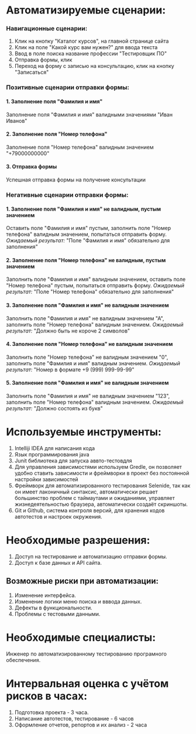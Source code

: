 # Автоматизируемые сценарии:

### Навигационные сценарии:

1. Клик на кнопку "Каталог курсов", на главной странице сайта
2. Клик на поле "Какой курс вам нужен?" для ввода текста
3. Ввод в поле поиска название профессии "Тестировщик ПО"
4. Отправка формы, клик
5. Переход на форму с записью на консультацию, клик на кнопку "Записаться"

### Позитивные сценарии отправки формы:

#### 1. Заполнение поля "Фамилия и имя"
Заполнение поля "Фамилия и имя" валидными значениями "Иван Иванов"

#### 2. Заполнение поля "Номер телефона"
Заполнение поля "Номер телефона" валидным значением "+79000000000"

#### 3. Отправка формы
Успешная отправка формы на получение консультации

### Негативные сценарии отправки формы:

#### 1. Заполнение поля "Фамилия и имя" не валидным, пустым значением
Оставить поле "Фамилия и имя" пустым, заполнить поле "Номер телефона" валидным значением, попытаться отправить форму.
   _Ожидаемый результат:_ "Поле "Фамилия и имя" обязательно для заполнения" 

#### 2. Заполнение поля "Номер телефона" не валидным, пустым значением
Заполнить поле "Фамилия и имя" валидным значением, оставить поле "Номер телефона" пустым, попытаться отправить форму.
    _Ожидаемый результат:_ "Поле "Номер телефона" обязательно для заполнения"

#### 3. Заполнение поля "Фамилия и имя" не валидным значением
Заполнить поле "Фамилия и имя" не валидным значением "А", заполнить поле "Номер телефона" валидным значением.
   _Ожидаемый результат:_ "Должно быть не короче 2 символов"

#### 4. Заполнение поля "Номер телефона" не валидным значением
Заполнить поле "Номер телефона" не валидным значением "0", заполнить поле "Фамилия и имя" валидным значением.
   _Ожидаемый результат:_ "Номер в формате +9 (999) 999-99-99"

#### 5. Заполнение поля "Фамилия и имя" не валидным значением
Заполнить поле "Фамилия и имя" не валидным значением "123", заполнить поле "Номер телефона" валидным значением.
   _Ожидаемый результат:_ "Должно состоять из букв"


# Используемые инструменты:

1. Intelliji IDEA для написания кода
2. Язык программирования java
3. Junit библиотека для запуска аввто-тестовдля
4. Для управления зависимостями используем Gredle, он позволяет удобно ставить зависимости и фреймворки в проект без постоянной настройки зависимостей
5. Фреймворк для автоматизированного тестирования Selenide, так как он имеет лаконичный синтаксис, автоматически решает большинство проблем с таймаутами и ожиданиями, управляет жизнедеятельностью браузера, автоматически создаёт скриншоты.
6. Git и Github, система контроля версий, для хранения кодов автотестов и настроек окружения.

# Необходимые разрешения:

1. Доступ на тестирование и автоматизацию отправки формы.
2. Доступ к базе данных и API сайта.

## Возможные риски при автоматизации:

1. Изменение интерфейса.
2. Изменение логики меню поиска и вввода данных.
3. Дефекты в функциональности.
4. Проблемы с тестовыми данными.

# Необходимые специалисты:

Инженер по автоматизированному тестированию програмного обеспечения.

# Интервальная оценка с учётом рисков в часах:

1. Подготовка проекта - 3 часа.
2. Написание автотестов, тестирование - 6 часов
3. Оформление отчетов, репортов и их анализ - 2 часа
